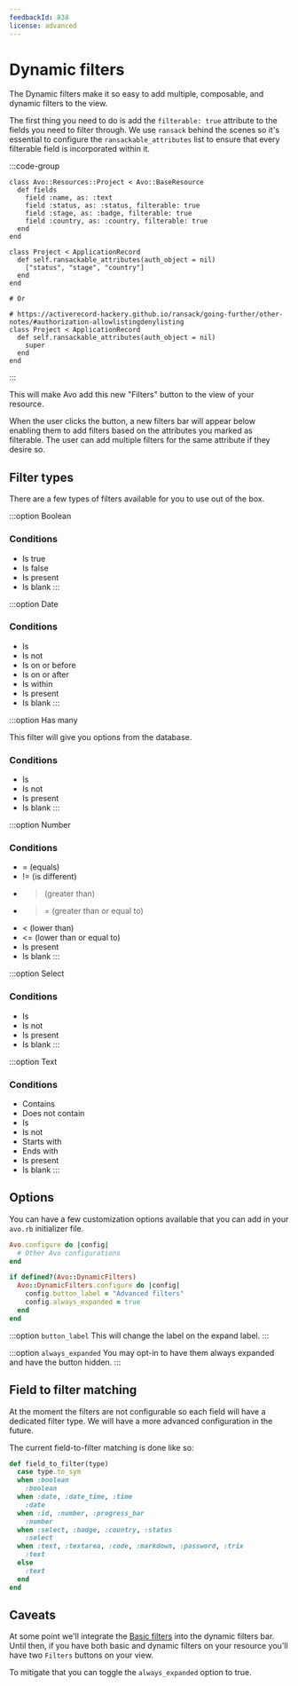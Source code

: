 ```yaml
---
feedbackId: 838
license: advanced
---
```


# Dynamic filters

The Dynamic filters make it so easy to add multiple, composable, and dynamic filters to the <Index /> view.

The first thing you need to do is add the `filterable: true` attribute to the fields you need to filter through. We use `ransack` behind the scenes so it's essential to configure the `ransackable_attributes` list to ensure that every filterable field is incorporated within it.


:::code-group
```ruby{4-6} [Fields]
class Avo::Resources::Project < Avo::BaseResource
  def fields
    field :name, as: :text
    field :status, as: :status, filterable: true
    field :stage, as: :badge, filterable: true
    field :country, as: :country, filterable: true
  end
end
```

```ruby{3,9,12} [Ransackable attributes]
class Project < ApplicationRecord
  def self.ransackable_attributes(auth_object = nil)
    ["status", "stage", "country"]
  end
end

# Or

# https://activerecord-hackery.github.io/ransack/going-further/other-notes/#authorization-allowlistingdenylisting
class Project < ApplicationRecord
  def self.ransackable_attributes(auth_object = nil)
    super
  end
end
```
:::

This will make Avo add this new "Filters" button to the <Index /> view of your resource.

When the user clicks the button, a new filters bar will appear below enabling them to add filters based on the attributes you marked as filterable.
The user can add multiple filters for the same attribute if they desire so.

## Filter types

There are a few types of filters available for you to use out of the box.

:::option Boolean

### Conditions

 - Is true
 - Is false
 - Is present
 - Is blank
:::

:::option Date

### Conditions

 - Is
 - Is not
 - Is on or before
 - Is on or after
 - Is within
 - Is present
 - Is blank
:::

:::option Has many

This filter will give you options from the database.

### Conditions

 - Is
 - Is not
 - Is present
 - Is blank
:::

:::option Number

### Conditions

 - = (equals)
 - != (is different)
 - > (greater than)
 - >= (greater than or equal to)
 - < (lower than)
 - <= (lower than or equal to)
 - Is present
 - Is blank
:::

:::option Select

### Conditions

 - Is
 - Is not
 - Is present
 - Is blank
:::

:::option Text

### Conditions

 - Contains
 - Does not contain
 - Is
 - Is not
 - Starts with
 - Ends with
 - Is present
 - Is blank
:::

## Options

You can have a few customization options available that you can add in your `avo.rb` initializer file.

```ruby
Avo.configure do |config|
  # Other Avo configurations
end

if defined?(Avo::DynamicFilters)
  Avo::DynamicFilters.configure do |config|
    config.button_label = "Advanced filters"
    config.always_expanded = true
  end
end
```

:::option `button_label`
This will change the label on the expand label.
:::

:::option `always_expanded`
You may opt-in to have them always expanded and have the button hidden.
:::

## Field to filter matching

At the moment the filters are not configurable so each field will have a dedicated filter type. We will have a more advanced configuration in the future.

The current field-to-filter matching is done like so:

```ruby
def field_to_filter(type)
  case type.to_sym
  when :boolean
    :boolean
  when :date, :date_time, :time
    :date
  when :id, :number, :progress_bar
    :number
  when :select, :badge, :country, :status
    :select
  when :text, :textarea, :code, :markdown, :password, :trix
    :text
  else
    :text
  end
end
```

## Caveats

At some point we'll integrate the [Basic filters](./basic-filters) into the dynamic filters bar. Until then, if you have both basic and dynamic filters on your resource you'll have two `Filters` buttons on your <Index /> view.

To mitigate that you can toggle the `always_expanded` option to true.
